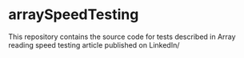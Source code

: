 # arraySpeedTesting
This repository contains the source code for tests described in Array reading speed testing article published on LinkedIn/
